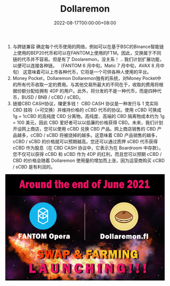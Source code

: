 ﻿---
title: "Dollaremon"
description: "1.跨链（BSC/FANTOM/Matic等）
2.钱袋子
3.CBD CASH协议联动

那么使用Dollaremon有什么好处呢？"
date: 2022-08-17T00:00:00+08:00
lastmod: 2022-08-17T00:00:00+08:00
draft: false
authors: ["boogArno"]
featuredImage: "dollaremon-1.png"
tags: ["DeFi","Dollaremon"]
categories: ["nfts"]
nfts: ["DeFi"]
blockchain: "BSC"
website: "https://swap.dollaremon.fi/#"
twitter: "https://twitter.com/Dollaremon1"
discord: "https://discord.gg/whEKtZSnTr"
telegram: ""
github: "https://github.com/dollaremon"
youtube: ""
twitch: ""
facebook: ""
instagram: ""
reddit: ""
medium: ""
steam: ""
gitbook: ""
googleplay: ""
appstore: ""
status: "Live"
weight: 
lightgallery: true
toc: true
pinned: false
recommend: false
recommend1: false
---
1. 与跨链兼容 确定每个代币使用的网络，例如可以在基于BSC的Binance智能链上使用的BEP20代币和可以在FANTOM上使用的FTM。因此，交换属于不同链的代币并不容易。但是有了 Doolaremon，没关系！ .. 我们计划扩展功能，以便可以连接各种链。 （FANTOM 6 月中旬，Matic 7 月中旬，AVAX 8 月中旬） 这意味着可以上市各种代币，它将是一个可供各种人使用的平台。
2. Money Pocket，Dollaremon Dollaremon独有的系统，对Money Pocket中的所有代币收取一定的费用。与其他交易所最大的不同在于，收取的费用将根据份额分配给拥有 4DP 的用户。此外，将分发的不是一种代币，而是四种代币，BUSD / BNB / cCBD / sCBD。
3. 链接CBD CASH协议，赚更多钱！ CBD CASH 协议是一种发行与 1 克实际 CBD 挂钩（=可交换）并维持价格的 cCBD 代币的协议。使用 cCBD 可换成 1g = 1cCBD 的高纯度 CBD 分离物。高纯度、高端的 CBD 隔离物成本约为 1g = 100 美元，因此 CBD 爱好者可以以低廉的价格获得 CBD。未来，我们计划开设网上商店，您可以使用 cCBD 兑换 CBD 产品。网上商店销售的 CBD 产品越多，cCBD / sCBD 将被烧掉的越多。这意味着 CBD 产品销售的越多，cCBD / sCBD 的价格就可以预期越高。您还可以通过质押 sCBD 代币获得 cCBD 作为股息（在 CBD CASH 协议中，它表示为在 Boardroom 中存款）。您不仅可以获得 cCBD 和 sCBD 作为 4DP 的红利，而且您可以预期 cCBD / CBD 的价格会随着 Dollaremon 使用量的增加而上涨，因为运营商购买 cCBD / sCBD 是有利润的。

![dollaremon-dapp-defi-bsc-image1_3e765461b9661c1b76db0034df3424a8](dollaremon-dapp-defi-bsc-image1_3e765461b9661c1b76db0034df3424a8.png)


